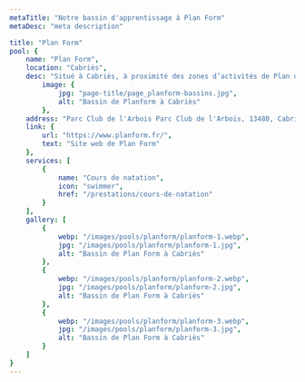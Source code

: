```yaml
---
metaTitle: "Notre bassin d'apprentissage à Plan Form"
metaDesc: "meta description"

title: "Plan Form"
pool: {
	name: "Plan Form",
	location: "Cabriès",
	desc: "Situé à Cabriès, à proximité des zones d’activités de Plan de Campagne, Maître-baigneur vous accueille toute l’année, et surtout l’hiver, à la salle de sport Plan Form. Le centre de 1700m2 vous propose de multiples activités terrestres mais surtout une piscine de 75 m² pour des conditions optimales d’enseignement de nos différentes activités aquatiques.",
		image: {
			jpg: "page-title/page_planform-bassins.jpg",
			alt: "Bassin de Planform à Cabriès"
		},
	address: "Parc Club de l'Arbois Parc Club de l'Arbois, 13480, Cabriès",
	link: {
		url: "https://www.planform.fr/",
		text: "Site web de Plan Form"
	},
	services: [
		{
			name: "Cours de natation",
			icon: "swimmer",
			href: "/prestations/cours-de-natation"
		}
	],
	gallery: [
		{
			webp: "/images/pools/planform/planform-1.webp",
			jpg: "/images/pools/planform/planform-1.jpg",
			alt: "Bassin de Plan Form à Cabriès"
		},
		{
			webp: "/images/pools/planform/planform-2.webp",
			jpg: "/images/pools/planform/planform-2.jpg",
			alt: "Bassin de Plan Form à Cabriès"
		},
		{
			webp: "/images/pools/planform/planform-3.webp",
			jpg: "/images/pools/planform/planform-3.jpg",
			alt: "Bassin de Plan Form à Cabriès"
		}
	]
}
---
```

